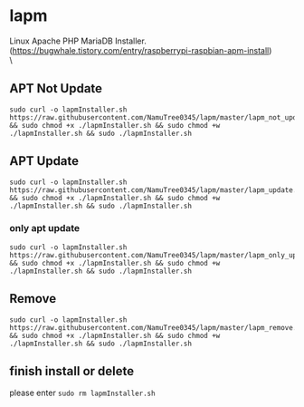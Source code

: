 # lapm
Linux Apache PHP MariaDB Installer. (https://bugwhale.tistory.com/entry/raspberrypi-raspbian-apm-install)\
\
## APT Not Update
```
sudo curl -o lapmInstaller.sh https://raw.githubusercontent.com/NamuTree0345/lapm/master/lapm_not_update.sh && sudo chmod +x ./lapmInstaller.sh && sudo chmod +w ./lapmInstaller.sh && sudo ./lapmInstaller.sh
```
## APT Update
```
sudo curl -o lapmInstaller.sh https://raw.githubusercontent.com/NamuTree0345/lapm/master/lapm_update.sh && sudo chmod +x ./lapmInstaller.sh && sudo chmod +w ./lapmInstaller.sh && sudo ./lapmInstaller.sh
```
### only apt update
```
sudo curl -o lapmInstaller.sh https://raw.githubusercontent.com/NamuTree0345/lapm/master/lapm_only_update.sh && sudo chmod +x ./lapmInstaller.sh && sudo chmod +w ./lapmInstaller.sh && sudo ./lapmInstaller.sh
```
## Remove
```
sudo curl -o lapmInstaller.sh https://raw.githubusercontent.com/NamuTree0345/lapm/master/lapm_remove.sh && sudo chmod +x ./lapmInstaller.sh && sudo chmod +w ./lapmInstaller.sh && sudo ./lapmInstaller.sh
```
## finish install or delete
please enter `sudo rm lapmInstaller.sh`
